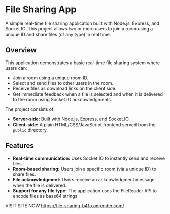 # File Sharing App

A simple real-time file sharing application built with Node.js, Express, and Socket.IO. This project allows two or more users to join a room using a unique ID and share files (of any type) in real time.

## Overview

This application demonstrates a basic real-time file sharing system where users can:
- Join a room using a unique room ID.
- Select and send files to other users in the room.
- Receive files as download links on the client side.
- Get immediate feedback when a file is selected and when it is delivered to the room using Socket.IO acknowledgments.

The project consists of:
- **Server-side:** Built with Node.js, Express, and Socket.IO.
- **Client-side:** A plain HTML/CSS/JavaScript frontend served from the `public` directory.

## Features

- **Real-time communication:** Uses Socket.IO to instantly send and receive files.
- **Room-based sharing:** Users join a specific room (via a unique ID) to share files.
- **File acknowledgment:** Users receive an acknowledgment message when the file is delivered.
- **Support for any file type:** The application uses the FileReader API to encode files as base64 strings.

VISIT SITE NOW
https://file-sharing-b41o.onrender.com/
